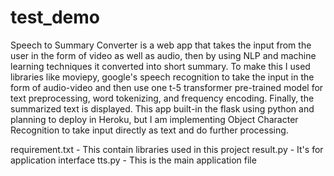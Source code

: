 # test_demo
Speech to Summary Converter is a web app that takes the input from the user in the form of video as well as audio, then by using NLP and machine learning techniques it converted into short summary. To make this I used libraries like moviepy, google's speech recognition to take the input in the form of audio-video and then use one t-5 transformer pre-trained model for text preprocessing, word tokenizing, and frequency encoding. Finally, the summarized text is displayed.
This app built-in the flask using python and planning to deploy in Heroku, but I am implementing Object Character Recognition to take input directly as text and do further processing.

requirement.txt  - This contain libraries used in this project
result.py - It's for application interface 
tts.py  -  This is the main application file 
